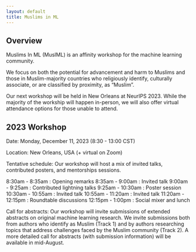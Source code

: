 ```yaml
---
layout: default
title: Muslims in ML
---
```


<!-- Click here to view the stream, and to join the chat: [https://neurips.cc/virtual/2020/protected/affinity_workshop_19591.html](https://neurips.cc/virtual/2020/protected/affinity_workshop_19591.html) -->

## Overview

Muslims In ML (MusIML) is an affinity workshop for the machine learning community. 

We focus on both the potential for advancement and harm to Muslims and those in Muslim-majority countries who religiously identify, culturally associate, or are classified by proximity, as “Muslim”.

Our next workshop will be held in New Orleans at NeurIPS 2023. While the majority of the workship will happen in-person, we will also offer virtual attendance options for those unable to attend.

## 2023 Workshop

Date: Monday, December 11, 2023 (8:30 - 13:00 CST)

Location: New Orleans, USA (+ virtual on Zoom)

Tentative schedule: Our workshop will host a mix of invited talks, contributed posters, and mentorships sessions. 

8:30am  - 8:35am  :  Opening remarks
8:35am  - 9:00am  :  Invited talk
9:00am  - 9:25am  :  Contributed lightning talks
9:25am  - 10:30am :  Poster session
10:30am - 10:55am :  Invited talk
10:55am - 11:20am :  Invited talk
11:20am - 12:15pm :  Roundtable discussions
12:15pm - 1:00pm  :  Social mixer and lunch

Call for abstracts: Our workshop will invite submissions of extended abstracts on original machine learning research. We invite submissions both from authors who identify as Muslim (Track 1) and by authors researching topics that address challenges faced by the Muslim community (Track 2). A more detailed call for abstracts (with submission information) will be available in mid-August.

<!-- The workshop will run on Tuesday, December 8, 2020 from 10:30AM - 1:30PM EST.  -->

<!-- We will feature a combination of pre-recorded and live talks, followed by a panel discussion with authors on the intersection of policy, technology, and Muslim communities.  -->
